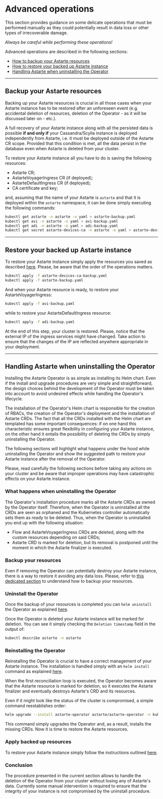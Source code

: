 # Advanced operations

This section provides guidance on some delicate operations that must be performed manually as they
could potentially result in data loss or other types of irrecoverable damage.

*Always be careful while performing these operations!*

Advanced operations are described in the following sections:
- [How to backup your Astarte resources](#backup-your-astarte-resources)
- [How to restore your backed up Astarte instance](#restore-your-backed-up-astarte-instance)
- [Handling Astarte when uninstalling the
  Operator](#handling-astarte-when-uninstalling-the-operator)

---

## Backup your Astarte resources

Backing up your Astarte resources is crucial in all those cases when your Astarte instance has to be
restored after an unforeseen event (e.g. accidental deletion of resources, deletion of the
Operator - as it will be discussed later on - etc.).

A full recovery of your Astarte instance along with all the persisted data is possible **if and only
if** your Cassandra/Scylla instance is deployed independently from Astarte, i.e. it must be deployed
outside of the Astarte CR scope. Provided that this condition is met, all the data persist in the
database even when Astarte is deleted from your cluster.

To restore your Astarte instance all you have to do is saving the following resources:
+ Astarte CR;
+ AstarteVoyagerIngress CR (if deployed);
+ AstarteDefaultIngress CR (if deployed);
+ CA certificate and key;

and, assuming that the name of your Astarte is `astarte` and that it is deployed within the
`astarte` namespace, it can be done simply executing the following commands:
```bash
kubectl get astarte -n astarte -o yaml > astarte-backup.yaml
kubectl get avi -n astarte -o yaml > avi-backup.yaml
kubectl get adi -n astarte -o yaml > adi-backup.yaml
kubectl get secret astarte-devices-ca -n astarte -o yaml > astarte-devices-ca-backup.yaml
```

---

## Restore your backed up Astarte instance

To restore your Astarte instance simply apply the resources you saved as described
[here](#backup-your-astarte-resources). Please, be aware that the order of the operations matters.

```bash
kubectl apply -f astarte-devices-ca-backup.yaml
kubectl apply -f astarte-backup.yaml
```

And when your Astarte resource is ready, to restore your AstarteVoyagerIngress:

```bash
kubectl apply -f avi-backup.yaml
```

while to restore your AstarteDefaultIngress resource:

```bash
kubectl apply -f adi-backup.yaml
```

At the end of this step, your cluster is restored. Please, notice that the external IP of the
ingress services might have changed. Take action to ensure that the changes of the IP are reflected
anywhere appropriate in your deployment.

---

## Handling Astarte when uninstalling the Operator

Installing the Astarte Operator is as simple as installing its Helm chart. Even if the
install and upgrade procedures are very simple and straightforward, the design choices behind the
development of the Operator must be taken into account to avoid undesired effects while handling the
Operator's lifecycle.

The installation of the Operator's Helm chart is responsible for the creation of RBACs, the creation
of the Operator's deployment and the installation of Astarte CRDs. The fact that all the CRDs
installed with the Helm chart are templated has some important consequences: if on one hand this
characteristic ensures great flexibility in configuring your Astarte instance, on the other hand it
entails the possibility of deleting the CRDs by simply uninstalling the Operator.

The following sections will highlight what happens under the hood while uninstalling the Operator
and show the suggested path to restore your Astarte instance after the removal of the Operator.

Please, read carefully the following sections before taking any actions on your cluster and be aware
that improper operations may have catastrophic effects on your Astarte instance.

### What happens when uninstalling the Operator

The Operator's installation procedure marks all the Astarte CRDs as owned by the Operator itself.
Therefore, when the Operator is uninstalled all the CRDs are seen as orphaned and the Kubernetes
controller automatically sets them as ready to be deleted. Thus, when the Operator is uninstalled
you end up with the following situation:
- Flow and AstarteVoyagerIngress CRDs are deleted, along with the custom resources depending on
  said CRDs;
- Astarte CRD is marked for deletion, but its removal is postponed until the moment in which the
  Astarte finalizer is executed.

### Backup your resources

Even if removing the Operator can potentially destroy your Astarte instance, there is a way to
restore it avoiding any data loss. Please, refer to [this dedicated
section](#backup-your-astarte-resources) to understand how to backup your resources.

### Uninstall the Operator

Once the backup of your resources is completed you can `helm uninstall` the Operator as explained
[here](030-installation_kubernetes.html#uninstalling-the-operator).

Once the Operator is deleted your Astarte instance will be marked for deletion. You can see it
simply checking the `Deletion timestamp` field in the output of:
```bash
kubectl describe astarte -n astarte
```

### Reinstalling the Operator

Reinstalling the Operator is crucial to have a correct management of your Astarte instance. The
installation is handled simply with an `helm install` command as explained
[here](030-installation_kubernetes.html#installation).

When the first reconciliation loop is executed, the Operator becomes aware that the Astarte resource
is marked for deletion, so it executes the Astarte finalizer and eventually destroys Astarte's CRD
and its resources.

Even if it might look like the status of the cluster is compromised, a simple command reestablishes
order:
```bash
helm upgrade --install astarte-operator astarte/astarte-operator -n kube-system
```
This command simply upgrades the Operator and, as a result, installs the missing CRDs. Now it is
time to restore the Astarte resources.

### Apply backed up resources

To restore your Astarte instance simply follow the instructions outlined
[here](#restore-your-backed-up-astarte-instance).

### Conclusion

The procedure presented in the current section allows to handle the deletion of the Operator from
your cluster without losing any of Astarte's data. Currently some manual intervention is required to
ensure that the integrity of your instance is not compromised by the uninstall procedure.
